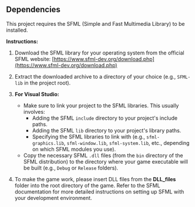  ## Dependencies

 This project requires the SFML (Simple and Fast Multimedia Library) to be installed.

 **Instructions:**

 1.  Download the SFML library for your operating system from the official SFML website: [https://www.sfml-dev.org/download.php](https://www.sfml-dev.org/download.php)
 2.  Extract the downloaded archive to a directory of your choice (e.g., `SFML-lib` in the project root).
 3.  **For Visual Studio:**
     *   Make sure to link your project to the SFML libraries. This usually involves:
         *   Adding the SFML `include` directory to your project's include paths.
         *   Adding the SFML `lib` directory to your project's library paths.
         *   Specifying the SFML libraries to link with (e.g., `sfml-graphics.lib`, `sfml-window.lib`, `sfml-system.lib`, etc., depending on which SFML modules you use).
     *   Copy the necessary SFML `.dll` files (from the `bin` directory of the SFML distribution) to the directory where your game executable will be built (e.g., `Debug` or `Release` folders).

 4. To make the game work, please insert DLL files from the **DLL_files** folder into the root directory of the game.
Refer to the SFML documentation for more detailed instructions on setting up SFML with your development environment.


